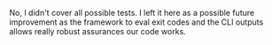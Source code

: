 No, I didn't cover all possible tests. 
I left it here as a possible future improvement as the framework to eval exit 
codes and the CLI outputs allows really robust assurances our code works.
